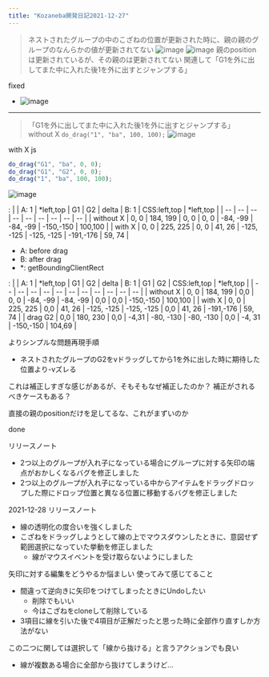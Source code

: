 ```yaml
---
title: "Kozaneba開発日記2021-12-27"
---
```


> ネストされたグループの中のこざねの位置が更新された時に、親の親のグループのなんらかの値が更新されてない
![image](https://gyazo.com/60bda293dd176921a1b8f55e5c319687/thumb/1000)
![image](https://gyazo.com/37d508ab6716938b080bdc143c73ac49/thumb/1000)
親のpositionは更新されているが、その親のは更新されてない
関連して「G1を外に出してまた中に入れた後1を外に出すとジャンプする」

fixed
- ![image](https://gyazo.com/f9eb20eaf29055042ea763b46cb17334/thumb/1000)

---
> 「G1を外に出してまた中に入れた後1を外に出すとジャンプする」
without X
`do_drag("1", "ba", 100, 100);`
![image](https://gyazo.com/7334ea3c47bb87e164032aa9ca29c327/thumb/1000)

with X
js

```javascript
do_drag("G1", "ba", 0, 0);
do_drag("G1", "G2", 0, 0);
do_drag("1", "ba", 100, 100);
```

![image](https://gyazo.com/938d31d1c3aeea7b078f5615b33f9dfd/thumb/1000)

:
|  | A: 1 | *left,top | G1 |  G2 | delta | B: 1 | CSS:left,top | *left,top |
| -- | -- | -- | -- | -- | -- | -- | -- | -- |
| without X | 0, 0 | 184, 199 | 0, 0 | 0, 0 | -84, -99 | -84, -99 | -150,-150 | 100,100 |
| with X | 0, 0 | 225, 225 | 0, 0 | 41, 26 | -125, -125 | -125, -125 | -191,-176 | 59, 74 |
- A: before drag
- B: after drag
- *: getBoundingClientRect

:
|  | A: 1 | *left,top | G1 |  G2 | delta | B: 1 | G1 | G2 | CSS:left,top | *left,top |
| -- | -- | -- | -- | -- | -- | -- | -- | -- | -- | -- |
| without X | 0, 0 | 184, 199 | 0,0 | 0, 0 | -84, -99 | -84, -99 | 0,0 | 0,0 | -150,-150 | 100,100 |
| with X | 0, 0 | 225, 225 | 0,0 | 41, 26 | -125, -125 | -125, -125 | 0,0 | 41, 26 | -191,-176 | 59, 74 |
| drag G2 | 0,0 | 180, 230 | 0,0 | -4,31 | -80, -130 | -80, -130 | 0,0 | -4, 31 | -150,-150 | 104,69 |

よりシンプルな問題再現手順
- ネストされたグループのG2をvドラッグしてから1を外に出した時に期待した位置より-vズレる

これは補正しすぎな感じがあるが、そもそもなぜ補正したのか？
補正がされるべきケースもある？

直接の親のpositionだけを足してるな、これがまずいのか

done

リリースノート
- 2つ以上のグループが入れ子になっている場合にグループに対する矢印の端点がおかしくなるバグを修正しました
- 2つ以上のグループが入れ子になっている中からアイテムをドラッグドロップした際にドロップ位置と異なる位置に移動するバグを修正しました

2021-12-28
リリースノート
- 線の透明化の度合いを強くしました
- こざねをドラッグしようとして線の上でマウスダウンしたときに、意図せず範囲選択になっていた挙動を修正しました
    - 線がマウスイベントを受け取らないようにしました

矢印に対する編集をどうやるか悩ましい
使ってみて感じてること
- 間違って逆向きに矢印をつけてしまったときにUndoしたい
    - 削除でもいい
    - 今はこざねをcloneして削除している
- 3項目に線を引いた後で4項目が正解だったと思った時に全部作り直すしか方法がない

この二つに関しては選択して「線から抜ける」と言うアクションでも良い
- 線が複数ある場合に全部から抜けてしまうけど…
